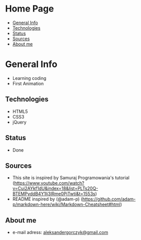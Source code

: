 # Home Page
* [General Info](#general-info)
* [Technologies](#technologies)
* [Status](#status)
* [Sources](#sources)
* [About me](#about-me)

# General Info
- Learning coding
- First Animation

## Technologies
- HTML5 
- CSS3
- jQuery

## Status
- Done

## Sources
- This site is inspired by Samuraj Programowania's tutorial (https://www.youtube.com/watch?v=Cui2AYkf1dU&index=18&list=PLTs20Q-BTEMPyddB4Y1Ij3lRme0PjTwti&t=1553s)
- README inspired by (@adam-p) (https://github.com/adam-p/markdown-here/wiki/Markdown-Cheatsheet#html)

## About me
- e-mail adress: aleksandergorczyk@gmail.com


 
